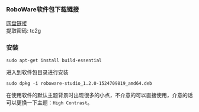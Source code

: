 ### RoboWare软件包下载链接

[网盘链接](https://pan.baidu.com/s/1kUM6jeqxtBbtXQlZeXemEA)  
提取密码: tc2g

### 安装

```shell
sudo apt-get install build-essential
```

进入到软件包目录进行安装

```shell
sudo dpkg -i roboware-studio_1.2.0-1524709819_amd64.deb
```

在使用软件的默认主题背景时出现很多的小点，不介意的可以直接使用，介意的话可以更换一下主题：`High Contrast`。
